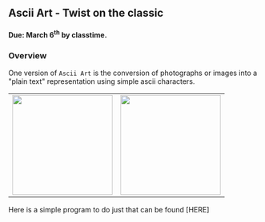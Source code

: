 ## Ascii Art - Twist on the classic
#### Due: March 6<sup>th</sup> by classtime.


### Overview

One version of `Ascii Art` is the conversion of photographs or images into a "plain text" representation using simple ascii characters. 

|            |             |
|:----------:|:-----------:|
| <img src="http://cs.mwsu.edu/~griffin/zcloud/zcloud-files/mona-lisa_cropped.jpg" width="200"> | <img src="http://cs.mwsu.edu/~griffin/zcloud/zcloud-files/monalisa.gif" width="200"> |

Here is a simple program to do just that can be found [HERE]

